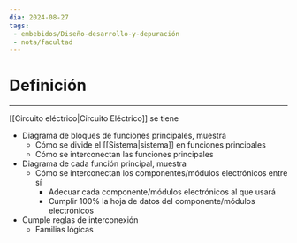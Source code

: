 ```yaml
---
dia: 2024-08-27
tags: 
 - embebidos/Diseño-desarrollo-y-depuración
 - nota/facultad
---
```

# Definición
---
[[Circuito eléctrico|Circuito Eléctrico]] se tiene
* Diagrama de bloques de funciones principales, muestra
    * Cómo se divide el [[Sistema|sistema]] en funciones principales
    * Cómo se interconectan las funciones principales
* Diagrama de cada función principal, muestra
    * Cómo se interconectan los componentes/módulos electrónicos entre sí
        * Adecuar cada componente/módulos electrónicos al que usará
        * Cumplir $100\%$ la hoja de datos del componente/módulos electrónicos
* Cumple reglas de interconexión
    * Familias lógicas